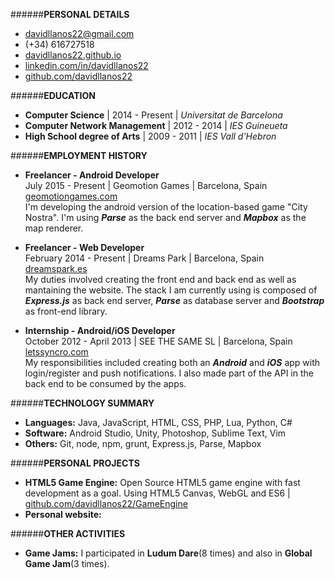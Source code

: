 ######**PERSONAL DETAILS**
* <i class="fa fa-envelope-o fa-lg"></i>davidllanos22@gmail.com
* <i class="fa fa-phone fa-lg"></i>(+34) 616727518
* <i class="fa fa-laptop fa-lg"></i><a href="http://davidllanos22.github.io" target="_blank">davidllanos22.github.io</a>  
* <i class="fa fa-linkedin fa-lg"></i><a href="https://www.linkedin.com/in/davidllanos22" target="_blank">linkedin.com/in/davidllanos22</a>
* <i class="fa fa-github fa-lg"></i><a href="https://github.com/davidllanos22" target="_blank">github.com/davidllanos22</a>

######**EDUCATION**
* **Computer Science** | 2014 - Present | *Universitat de Barcelona*  
* **Computer Network Management** | 2012 - 2014 | *IES Guineueta*  
* **High School degree of Arts** | 2009 - 2011 | *IES Vall d'Hebron*  

######**EMPLOYMENT HISTORY**
* **Freelancer - Android Developer**  
July 2015 - Present | Geomotion Games | Barcelona, Spain <a href="http://geomotiongames.com" target="_blank">geomotiongames.com</a>    
I'm developing the android version of the location-based game "City Nostra". I'm using ***Parse*** as the back end server and ***Mapbox*** as the map renderer.

* **Freelancer - Web Developer**  
February 2014 - Present | Dreams Park | Barcelona, Spain <a href="http://dreamspark.es" target="_blank">dreamspark.es</a>  
My duties involved creating the front end and back end as well as mantaining the website. The stack I am currently using is composed of ***Express.js*** as back end server, ***Parse*** as database server and ***Bootstrap*** as front-end library.

* **Internship - Android/iOS Developer**  
October 2012 - April 2013 | SEE THE SAME SL | Barcelona, Spain <a href="http://letssyncro.com" target="_blank">letssyncro.com</a>  
My responsibilities included creating both an ***Android*** and ***iOS*** app with login/register and push notifications. I also made part of the API in the back end to be consumed by the apps.

######**TECHNOLOGY SUMMARY**
* **Languages:** Java, JavaScript, HTML, CSS, PHP, Lua, Python, C#
* **Software:** Android Studio, Unity, Photoshop, Sublime Text, Vim
* **Others:** Git, node, npm, grunt, Express.js, Parse, Mapbox

######**PERSONAL PROJECTS**
* **HTML5 Game Engine:** Open Source HTML5 game engine with fast development as a goal. Using HTML5 Canvas, WebGL and ES6 | <a href="http://github.com/davidllanos22/GameEngine" target="_blank">github.com/davidllanos22/GameEngine</a>  
* **Personal website:** 

######**OTHER ACTIVITIES**
* **Game Jams:** I participated in **Ludum Dare**(8 times) and also in **Global Game Jam**(3 times).
